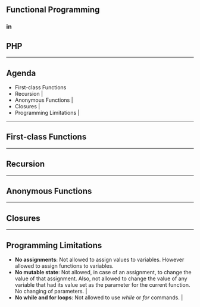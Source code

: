 ## Functional Programming

### in

## PHP 

---

## Agenda

- First-class Functions
- Recursion |
- Anonymous Functions |
- Closures |
- Programming Limitations |

---

## First-class Functions

---

## Recursion

---

## Anonymous Functions

---

## Closures

---

## Programming Limitations

- **No assignments**: Not allowed to assign values to variables. However allowed to assign functions to variables.
- **No mutable state**: Not allowed, in case of an assignment, to change the value of that assignment.  Also, not allowed to change the value of any variable that had its value set as the parameter for the current function.  No changing of parameters. |
- **No while and for loops**: Not allowed to use *while* or *for* commands. |